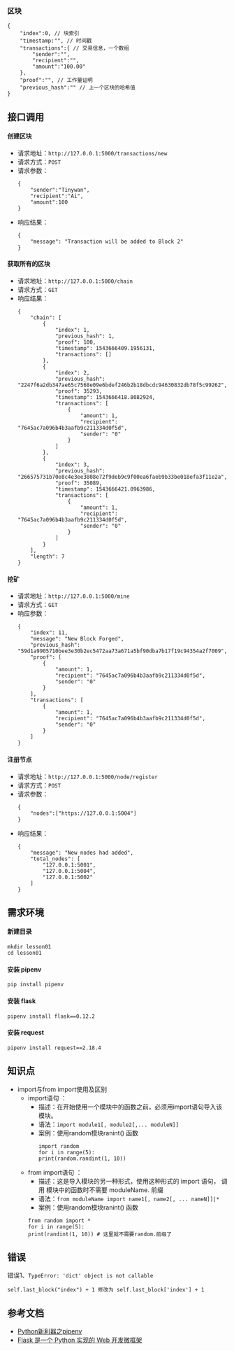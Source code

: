 ### 区块

```
{
    "index":0, // 块索引
    "timestamp:"", // 时间戳
    "transactions":{ // 交易信息，一个数组
        "sender":"",
        "recipient":"",
        "amount":"100.00"
    },
    "proof":"", // 工作量证明
    "previous_hash":"" // 上一个区块的哈希值
}
```
## 接口调用  
#### 创建区块    
* 请求地址：`http://127.0.0.1:5000/transactions/new`
* 请求方式：`POST`
* 请求参数：
    ```
    {
        "sender":"Tinywan",
        "recipient":"Ai",
        "amount":100
    }
    ```
* 响应结果：
    ```
    {
        "message": "Transaction will be added to Block 2"
    }
    ```    
#### 获取所有的区块  
* 请求地址：`http://127.0.0.1:5000/chain`
* 请求方式：`GET`
* 响应结果：
    ```
    {
        "chain": [
            {
                "index": 1,
                "previous_hash": 1,
                "proof": 100,
                "timestamp": 1543666409.1956131,
                "transactions": []
            },
            {
                "index": 2,
                "previous_hash": "2247f6a2db347ae65c7568e09e6bdef246b2b18dbcdc94630832db78f5c99262",
                "proof": 35293,
                "timestamp": 1543666418.8082924,
                "transactions": [
                    {
                        "amount": 1,
                        "recipient": "7645ac7a096b4b3aafb9c211334d0f5d",
                        "sender": "0"
                    }
                ]
            },
            {
                "index": 3,
                "previous_hash": "266575731b70e8c4e3ee3808e72f9deb9c9f00ea6faeb9b33be018efa3f11e2a",
                "proof": 35089,
                "timestamp": 1543666421.0963986,
                "transactions": [
                    {
                        "amount": 1,
                        "recipient": "7645ac7a096b4b3aafb9c211334d0f5d",
                        "sender": "0"
                    }
                ]
            }
        ],
        "length": 7
    }
    ```
#### 挖矿   
* 请求地址：`http://127.0.0.1:5000/mine`
* 请求方式：`GET`
* 响应参数：
    ```
    {
        "index": 11,
        "message": "New Block Forged",
        "previous_hash": "59d1a9905710bee3e30b2ec5472aa73a671a5bf90dba7b17f19c94354a2f7009",
        "proof": [
            {
                "amount": 1,
                "recipient": "7645ac7a096b4b3aafb9c211334d0f5d",
                "sender": "0"
            }
        ],
        "transactions": [
            {
                "amount": 1,
                "recipient": "7645ac7a096b4b3aafb9c211334d0f5d",
                "sender": "0"
            }
        ]
    }
    ```    
#### 注册节点   
* 请求地址：`http://127.0.0.1:5000/node/register`
* 请求方式：`POST`
* 请求参数：
    ```
    {
        "nodes":["https://127.0.0.1:5004"]
    }
    ```    
* 响应结果：
    ```
    {
        "message": "New nodes had added",
        "total_nodes": [
            "127.0.0.1:5001",
            "127.0.0.1:5004",
            "127.0.0.1:5002"
        ]
    }
    ```        

## 需求环境
#### 新建目录
```
mkdir lesson01
cd lesson01
```
#### 安装 pipenv
```
pip install pipenv
```
#### 安装 flask 
```
pipenv install flask==0.12.2
```
#### 安装 request
```
pipenv install request==2.18.4
```    
## 知识点
* import与from import使用及区别
    * import语句 ： 
        * 描述：在开始使用一个模块中的函数之前，必须用import语句导入该模块。
        * 语法：`import module1[, module2[,... moduleN]]`
        * 案例：使用random模块ranint() 函数
            ```
            import random
            for i in range(5):
            print(random.randint(1, 10))
            ```
    * from import语句 ： 
        * 描述：这是导入模块的另一种形式，使用这种形式的 import 语句， 调用 模块中的函数时不需要 moduleName. 前缀
        * 语法：`from moduleName import name1[, name2[, ... nameN]]|*`
        * 案例：使用random模块ranint() 函数
        ```
        from random import *
        for i in range(5):
        print(randint(1, 10)) # 这里就不需要random.前缀了
        ```     
## 错误
错误1、`TypeError: 'dict' object is not callable`
```
self.last_block("index") + 1 修改为 self.last_block['index'] + 1
```
## 参考文档  
* [Python新利器之pipenv](https://www.jianshu.com/p/00af447f0005)
* [Flask 是一个 Python 实现的 Web 开发微框架](http://docs.jinkan.org/docs/flask/)